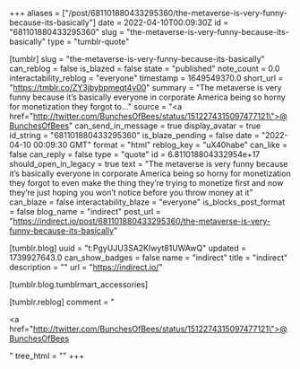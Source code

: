+++
aliases = ["/post/681101880433295360/the-metaverse-is-very-funny-because-its-basically"]
date = 2022-04-10T00:09:30Z
id = "681101880433295360"
slug = "the-metaverse-is-very-funny-because-its-basically"
type = "tumblr-quote"

[tumblr]
slug = "the-metaverse-is-very-funny-because-its-basically"
can_reblog = false
is_blazed = false
state = "published"
note_count = 0.0
interactability_reblog = "everyone"
timestamp = 1649549370.0
short_url = "https://tmblr.co/ZY3jbybpmeqt4y00"
summary = "The metaverse is very funny because it’s basically everyone in corporate America being so horny for monetization they forgot to..."
source = "<a href=\"http://twitter.com/BunchesOfBees/status/1512274315097477121\">@BunchesOfBees</a>"
can_send_in_message = true
display_avatar = true
id_string = "681101880433295360"
is_blaze_pending = false
date = "2022-04-10 00:09:30 GMT"
format = "html"
reblog_key = "uX40habe"
can_like = false
can_reply = false
type = "quote"
id = 6.811018804332954e+17
should_open_in_legacy = true
text = "The metaverse is very funny because it’s basically everyone in corporate America being so horny for monetization they forgot to even make the thing they’re trying to monetize first and now they’re just hoping you won’t notice before you throw money at it"
can_blaze = false
interactability_blaze = "everyone"
is_blocks_post_format = false
blog_name = "indirect"
post_url = "https://indirect.io/post/681101880433295360/the-metaverse-is-very-funny-because-its-basically"

[tumblr.blog]
uuid = "t:PgyUJU3SA2Klwyt81UWAwQ"
updated = 1739927643.0
can_show_badges = false
name = "indirect"
title = "indirect"
description = ""
url = "https://indirect.io/"

[tumblr.blog.tumblrmart_accessories]

[tumblr.reblog]
comment = "<p><a href=\"http://twitter.com/BunchesOfBees/status/1512274315097477121\">@BunchesOfBees</a></p>"
tree_html = ""
+++
